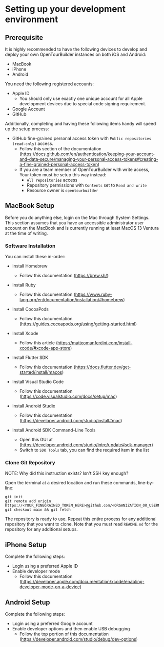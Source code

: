 # Setting up your development environment

## Prerequisite

It is highly recommended to have the following devices to develop and deploy your own OpenTourBuilder instances on both iOS and Android:
- MacBook
- iPhone
- Android

You need the following registered accounts:
- Apple ID
    - You should only use exactly one unique account for all Apple development devices due to special code signing requirement.
- Google Account
- GitHub

Additionally, completing and having these following items handy will speed up the setup process:
- GitHub fine-grained personal access token with `Public repositories (read-only)` access.
    - Follow this section of the documentation (https://docs.github.com/en/authentication/keeping-your-account-and-data-secure/managing-your-personal-access-tokens#creating-a-fine-grained-personal-access-token)
    - If you are a team member of OpenTourBuilder with write access, Your token must be setup this way instead:
        - `All repositories` access
        - Repository permissions with `Contents` set to `Read and write`
        - Resource owner is `opentourbuilder`

## MacBook Setup

Before you do anything else, login on the Mac through System Settings. This section assumes that you have an accessible administrator user account on the MacBook and is currently running at least MacOS 13 Ventura at the time of writing.

### Software Installation
You can install these in-order:

- Install Homebrew
    - Follow this documentation (https://brew.sh/)

- Install Ruby
    - Follow this documentation (https://www.ruby-lang.org/en/documentation/installation/#homebrew)

- Install CocoaPods
    - Follow this documentation (https://guides.cocoapods.org/using/getting-started.html)

- Install Xcode
    - Follow this article (https://matteomanferdini.com/install-xcode/#xcode-app-store)

- Install Flutter SDK
    - Follow this documentation (https://docs.flutter.dev/get-started/install/macos)

- Install Visual Studio Code
    - Follow this documentation (https://code.visualstudio.com/docs/setup/mac)

- Install Android Studio
    - Follow this documentation (https://developer.android.com/studio/install#mac)

- Install Android SDK Command-Line Tools
    - Open this GUI at (https://developer.android.com/studio/intro/update#sdk-manager)
    - Switch to `SDK Tools` tab, you can find the required item in the list


### Clone Git Repository
NOTE: Why did this instruction exists? Isn't SSH key enough?

Open the terminal at a desired location and run these commands, line-by-line:

```
git init
git remote add origin https://<YOUR_FINEGRAINED_TOKEN_HERE>@github.com/<ORGANIZATION_OR_USERNAME>/<REPOSITORY>.git
git checkout main && git fetch
```

The repository is ready to use. Repeat this entire process for any additional repository that you want to clone. Note that you must read `README.md` for the repository for any additional setups.

## iPhone Setup

Complete the following steps:
- Login using a preferred Apple ID
- Enable developer mode
    - Follow this documentation (https://developer.apple.com/documentation/xcode/enabling-developer-mode-on-a-device)

## Android Setup

Complete the following steps:
- Login using a preferred Google account
- Enable developer options and then enable USB debugging
    - Follow the top portion of this documentation (https://developer.android.com/studio/debug/dev-options)


